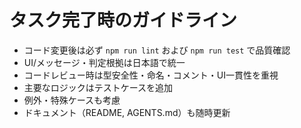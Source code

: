 # タスク完了時のガイドライン
- コード変更後は必ず `npm run lint` および `npm run test` で品質確認
- UI/メッセージ・判定根拠は日本語で統一
- コードレビュー時は型安全性・命名・コメント・UI一貫性を重視
- 主要なロジックはテストケースを追加
- 例外・特殊ケースも考慮
- ドキュメント（README, AGENTS.md）も随時更新